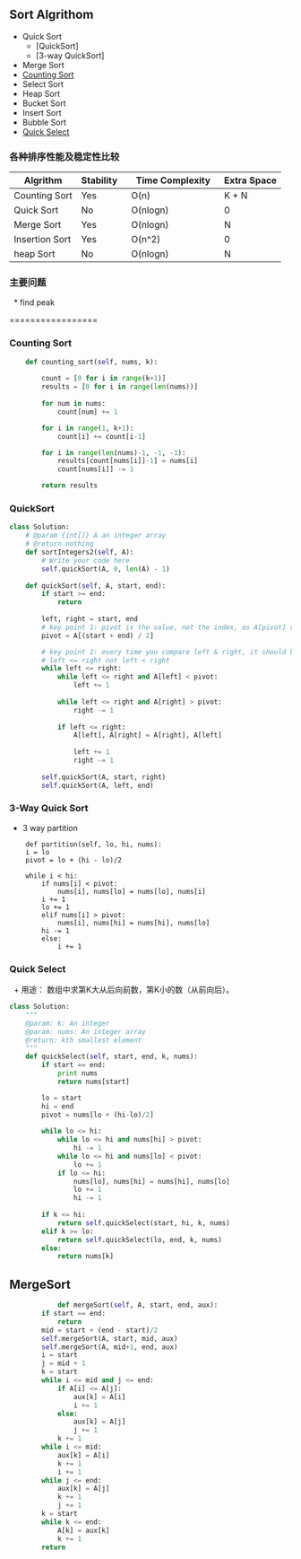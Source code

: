 ## Sort Algrithom ##
   * Quick Sort
      * [QuickSort]
      * [3-way QuickSort]
   * Merge Sort
   * [Counting Sort](#counting-sort)
   * Select Sort
   * Heap Sort
   * Bucket Sort
   * Insert Sort
   * Bubble Sort
   * [Quick Select](#quick-select)

### 各种排序性能及稳定性比较 ###
| Algrithm    | Stability  |   Time Complexity   | Extra Space |
| ------------- | ---------- | -----------------   | ------------|
| Counting Sort | Yes | O(n) | K + N |
| Quick Sort    | No | O(nlogn) | 0 |
| Merge Sort    | Yes | O(nlogn) | N |
| Insertion Sort    | Yes | O(n^2) | 0 |
| heap Sort    | No | O(nlogn) | N | 

### 主要问题 ###
   * find peak


=================
### Counting Sort ###
```python
    def counting_sort(self, nums, k):
        
        count = [0 for i in range(k+1)]
        results = [0 for i in range(len(nums))]
        
        for num in nums:
            count[num] += 1

        for i in range(1, k+1):
            count[i] += count[i-1]

        for i in range(len(nums)-1, -1, -1):
            results[count[nums[i]]-1] = nums[i]
            count[nums[i]] -= 1

        return results
```
### QuickSort ###

```python
class Solution:
    # @param {int[]} A an integer array
    # @return nothing
    def sortIntegers2(self, A):
        # Write your code here
        self.quickSort(A, 0, len(A) - 1)
    
    def quickSort(self, A, start, end):
        if start >= end:
            return
        
        left, right = start, end
        # key point 1: pivot is the value, not the index, as A[pivot] value will be CHANGED!!!
        pivot = A[(start + end) / 2]

        # key point 2: every time you compare left & right, it should be 
        # left <= right not left < right
        while left <= right:
            while left <= right and A[left] < pivot:
                left += 1
            
            while left <= right and A[right] > pivot:
                right -= 1
            
            if left <= right:
                A[left], A[right] = A[right], A[left]
                
                left += 1
                right -= 1
        
        self.quickSort(A, start, right)
        self.quickSort(A, left, end)
```
### 3-Way Quick Sort ###
   * 3 way partition
```pythion
    def partition(self, lo, hi, nums):
	i = lo
	pivot = lo + (hi - lo)/2
	
	while i < hi:
	    if nums[i] < pivot:
	    	nums[i], nums[lo] = nums[lo], nums[i]
		i += 1
		lo += 1
	    elif nums[i] > pivot:
	        nums[i], nums[hi] = nums[hi], nums[lo]
		hi -= 1
	    else:
	        i += 1
```

### Quick Select ###
   + 用途： 数组中求第K大从后向前数，第K小的数（从前向后）。
   
```python
class Solution:
    """
    @param: k: An integer
    @param: nums: An integer array
    @return: kth smallest element
    """
    def quickSelect(self, start, end, k, nums):
        if start == end:
            print nums
            return nums[start]

        lo = start
        hi = end
        pivot = nums[lo + (hi-lo)/2]
        
        while lo <= hi:
            while lo <= hi and nums[hi] > pivot:
                hi -= 1
            while lo <= hi and nums[lo] < pivot:
                lo += 1
            if lo <= hi:
            	nums[lo], nums[hi] = nums[hi], nums[lo]
            	lo += 1
            	hi -= 1
        
        if k <= hi:
            return self.quickSelect(start, hi, k, nums)
        elif k >= lo:
            return self.quickSelect(lo, end, k, nums)
        else:
            return nums[k]
```
## MergeSort ##
```python
            def mergeSort(self, A, start, end, aux):
		if start == end:
			return
		mid = start + (end - start)/2
		self.mergeSort(A, start, mid, aux)
		self.mergeSort(A, mid+1, end, aux)
		i = start
		j = mid + 1
		k = start
		while i <= mid and j <= end:
			if A[i] <= A[j]:
				aux[k] = A[i]
				i += 1
			else:
				aux[k] = A[j]
				j += 1
			k += 1
		while i <= mid:
			aux[k] = A[i]
			k += 1
			i += 1
		while j <= end:
			aux[k] = A[j]
			k += 1
			j += 1
		k = start
		while k <= end:
			A[k] = aux[k]
			k += 1
		return
```
